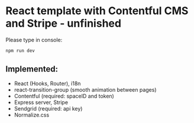 # React template with Contentful CMS and Stripe - unfinished

Please type in console:

```bash
npm run dev
```

## Implemented: 

- React (Hooks, Router), i18n
- react-transition-group (smooth animation between pages)
- Contentful (required: spaceID and token)
- Express server, Stripe
- Sendgrid (required: api key)
- Normalize.css

